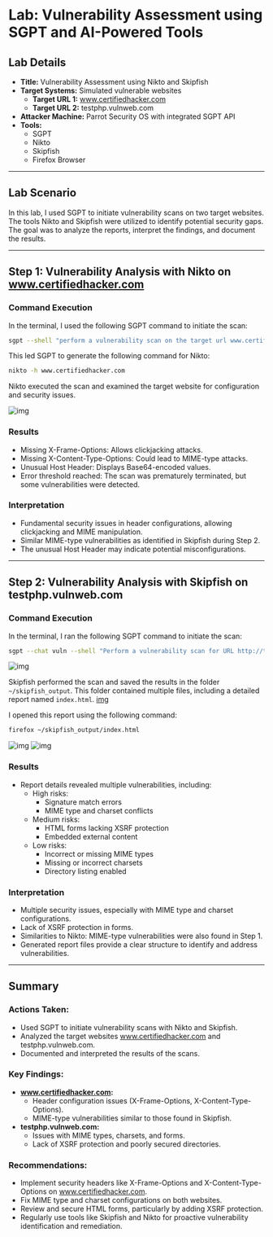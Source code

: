 # Lab: Vulnerability Assessment using SGPT and AI-Powered Tools

## Lab Details

- **Title:** Vulnerability Assessment using Nikto and Skipfish
- **Target Systems:** Simulated vulnerable websites
  - **Target URL 1:** www.certifiedhacker.com
  - **Target URL 2:** testphp.vulnweb.com
- **Attacker Machine:** Parrot Security OS with integrated SGPT API
- **Tools:**
  - SGPT
  - Nikto
  - Skipfish
  - Firefox Browser

---

## Lab Scenario

In this lab, I used SGPT to initiate vulnerability scans on two target websites. The tools Nikto and Skipfish were utilized to identify potential security gaps. The goal was to analyze the reports, interpret the findings, and document the results.

---

## Step 1: Vulnerability Analysis with Nikto on www.certifiedhacker.com

### Command Execution

In the terminal, I used the following SGPT command to initiate the scan:  
```bash
sgpt --shell "perform a vulnerability scan on the target url www.certifiedhacker.com"
```
This led SGPT to generate the following command for Nikto:  
```bash
nikto -h www.certifiedhacker.com
```

Nikto executed the scan and examined the target website for configuration and security issues.

![img](https://i.imgur.com/mTXV1DZ.png)

### Results

- Missing X-Frame-Options: Allows clickjacking attacks.
- Missing X-Content-Type-Options: Could lead to MIME-type attacks.
- Unusual Host Header: Displays Base64-encoded values.
- Error threshold reached: The scan was prematurely terminated, but some vulnerabilities were detected.

### Interpretation

- Fundamental security issues in header configurations, allowing clickjacking and MIME manipulation.
- Similar MIME-type vulnerabilities as identified in Skipfish during Step 2.
- The unusual Host Header may indicate potential misconfigurations.

---

## Step 2: Vulnerability Analysis with Skipfish on testphp.vulnweb.com

### Command Execution

In the terminal, I ran the following SGPT command to initiate the scan:  

```bash
sgpt --chat vuln --shell "Perform a vulnerability scan for URL http://testphp.vulnweb.com with skipfish -o ~/skipfish_output http://testphp.vulnweb.com"
```
![img](https://i.imgur.com/GFTm41h.png)

Skipfish performed the scan and saved the results in the folder `~/skipfish_output`. This folder contained multiple files, including a detailed report named `index.html`. 
[img](https://i.imgur.com/pGgMz2y.png)

I opened this report using the following command:  
```bash
firefox ~/skipfish_output/index.html
```
![img](https://i.imgur.com/LBG0dn6.png)
![img](https://i.imgur.com/WclR8T9.png)

### Results

- Report details revealed multiple vulnerabilities, including:
  - High risks:
    - Signature match errors
    - MIME type and charset conflicts
  - Medium risks:
    - HTML forms lacking XSRF protection
    - Embedded external content
  - Low risks:
    - Incorrect or missing MIME types
    - Missing or incorrect charsets
    - Directory listing enabled


### Interpretation

- Multiple security issues, especially with MIME type and charset configurations.
- Lack of XSRF protection in forms.
- Similarities to Nikto: MIME-type vulnerabilities were also found in Step 1.
- Generated report files provide a clear structure to identify and address vulnerabilities.

---

## Summary

### Actions Taken:
- Used SGPT to initiate vulnerability scans with Nikto and Skipfish.
- Analyzed the target websites www.certifiedhacker.com and testphp.vulnweb.com.
- Documented and interpreted the results of the scans.

### Key Findings:
- **www.certifiedhacker.com:**
  - Header configuration issues (X-Frame-Options, X-Content-Type-Options).
  - MIME-type vulnerabilities similar to those found in Skipfish.
- **testphp.vulnweb.com:**
  - Issues with MIME types, charsets, and forms.
  - Lack of XSRF protection and poorly secured directories.

### Recommendations:
- Implement security headers like X-Frame-Options and X-Content-Type-Options on www.certifiedhacker.com.
- Fix MIME type and charset configurations on both websites.
- Review and secure HTML forms, particularly by adding XSRF protection.
- Regularly use tools like Skipfish and Nikto for proactive vulnerability identification and remediation.
